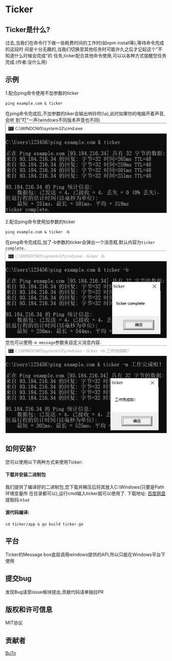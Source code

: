 Ticker  
=============================
 
## Ticker是什么?  
过去,当我们在命令行下做一些耗费时间的工作时(如npm install等),等待命令完成的这段时
间是十分无趣的,当我们切换至其他任务时可能许久之后才记起这个"不知道什么时候会完成"的
任务,ticker配合其他命令使用,可以以各种方式提醒您任务完成.(作者:没什么用)  

## 示例
1.配合ping命令使用不加参数的ticker
```
ping example.com & ticker
```
在ping命令完成后,不加参数的tiker会输出响铃符(\a),此时如果你的电脑开着声音,会听
到"叮"一声(windows不同版本声音也不同)
![](assets/image/p2.png)  
  
2.配合ping命令使用加参数的ticker
```
ping example.com & ticker -b
```
在ping命令完成后,加了-b参数的ticker会弹出一个消息框,默认内容为`ticker complete.`
![](assets/image/p3.png)  
您也可以使用`-m message`参数来自定义消息内容.
![](assets/image/p4.png)    
  
## 如何安装? 
您可以使用以下两种方式来使用Ticker: 
#### 下载并安装二进制包 
我们提供了编译好的二进制包,您下载并解压后将其放入C:\Windows(只要是Path环境变量所
在目录都可以),运行cmd输入ticker就可以使用了.
下载地址: [百度网盘](https://pan.baidu.com/s/1J9O73CnvfFhDHaF83F1k2A)  
提取码:`k5ad`
#### 源代码编译:
```
cd ticker/app & go build ticker.go
```

## 平台
Ticker的Message box底层调用windows提供的API,所以只能在Windows平台下使用
## 提交bug  
发现Bug请至issue板块提出,贡献代码请单独拉PR
## 版权和许可信息  
MIT协议
## 贡献者
[BuTn](https://github.com/kimmosc2)